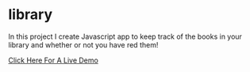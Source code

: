 # library

In this project I create Javascript app to keep track of the books in your library and whether or not you have red them!

[Click Here For A Live Demo](https://martijnwesselius.github.io/library/)

